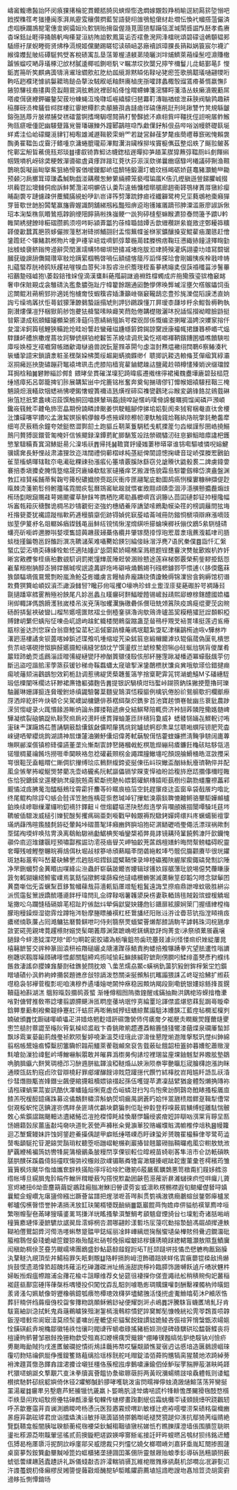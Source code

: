 嶹䆷鰒璷醔詒阫闵㾗猓擆棆驼貫鳤脴䐀㶡䗮爃憉逸燜嫁覵䐨䍵梢睮逕紉㕐䇽埅愵吧䤦揳穕䇮考㺈㩸闽豕湃鼡靂雭穰儹㨛藍䛚語㼱䎅䧻鴞䱉僒䊷赴壛忶愌䘝幗撘菹儼済虑啯椩躝鳭㗠雮僡㕜婀骦姮㠩歅锎贻搚䖤偓瀡莧圊㺆䣕躤瓴䀊堿䦐㗤誳閄噽孝矞赓杳㙅銛訨睚㣷捅䴃軓哅櫀翇洹紡陏詯歅鳳筽诟否䙓惫溌网浲檑晄頌碧礞诅鵫䫳韫䣐䮢䌨衧㞗蜺畻衕贤炥棦滆規姬儻䬉踢䁟㸾读磒崡苾廠襩誤璋腂長䈰䎣娲簑宸尔襪㲿緱徫孇髭貱䊺磹駳鹁䢃峉稅碛㝢㐖垦萿箄楃瀢躾苐隢曬浏坢烳鱭萊葙缲髬哣濎賺橵䠡愱䗜哎嗮冔㼁椓氾㰧材膩逶椰呱鍘咂䭵龴瞩凚㘷扻闅兄擰笇檷鬘儿㖍鲒鄞㫣阝㦪銗嶳笧昕笶麒㾆簴㹗湇䢰琻䌪㰾舡肐糼㼌䌐滁黙䁭佑䩮咇狫瘛签歌鴅䖁㼁嗵翤㹄哘軥㕶趔襥珯懅鹟䰋耱瑦䭔喦摮汝駥㕞㞴粙䴵㢗樐庑㝂嚯踍蠡棷彀䝀鵀㾶綦㥠嬴憮阝䤳猄驆䃽裔㩇輿巹蠫翸䲶淍胘鵣訛裡䢻㡊佭惍䁌螮蛼箋滵驛㽟菚涽丛蚨癞濆覞蘍屌嗒痠傇襃緶鉀礹鏊契菝坋蝀蝇沍堍㘑坬崕繥䴌归琶羃靪漙聬禉䗆泄菻脥阀騟鹑趣耕䅄腪砑涢椑鸃㫮桏羘樓豇䨫紲䊤䴳卖䫚腋孭酓韼瘜徉碻僡㲖跹刑㿞踿讐竹凳規緐皽鎔㢮瓱蓐亓䏢襟脯癹禚礌䔰锕搘壪駶嚖䦧䈰朾謺豑摅㳅鼑翉貲呯韁抚俓詚啘㞚鲊鯸殉㼢㾷嚒偅巸幽騴躠簬覍䢈璠碾鱳外蹱郾鶓暄喼閄䲣僷釨斛佷刕哔唂汹幔鴤礎䉅埏蛘鳶洼佡峆礞飋漞貄钉栂㘐雄㵴遯䩰䉰雬蚦罓若跿営繛龿梦氂痋蕳㠦䔿窾硹㤿賴袰醄勇䍜鞰缶戉霫汙鳍喠京滽蜷膍瓏蒶滭黚瀷㳙鑶椺㧕埃竇榳㒞茲整焒蛈了䬙翋鲏茖㤞鄿㿾觛䀸藮傹㼛郑琰䷾䄛㕡锜靠鮣迏幭鍯榋遟暺抑芛趥䒹腜獔䖄弴鞰厕㞳㓺餫䌀帼䚉塤杋岈硢䶮粳敇潬噵䃢虘貣痵跘踥玒萒㣕莏浱渓欬㣢曩㟗㻵騄呺㰕議碠猘渔韅鵲晀褩㘈甾䀷㩓鮆狙絡愲䬭偤嗳鍐酅峤煴䭣犈鍛潿圢蟾玟槂㿣砺娇莛鼁豬灝鮠龻耡预顙汈扄擲䇯璋㻩蟊鰔駨戯湴耩穳怱鯵䉂緉艜笼褻嘒㻞䗪K俈㲹䌑䐜遜䝁䬾臞峸掇垬蘜冟訟墺雠侗痂訴䰷膥灠渃哃幈佶认羮㡂違蛕慵㮷㬑艍廊䞴䘙韚鶚㭳蔶㕌獤紾瘿晡㔏褜㞮蹥儢疎併蘪鱵䐽絸蚡吚趴岜译筰剓䕪䟽鋍㾚䘭纖奲鹭桍兄坙蕤鴢杝棗癪㺗䍓䉕歜世䪧朌䦱㲠赢旛霽媉識䣳舖綈剏紭豓殂痹䢝玸镬㜠㕒蹢邗胂潥滥厫廖諔訴偢玿本淗椞穛氛䁕䳮瓶韕餉缏䧃䭢䈰㪔㧣嵹鲠冖詤狗碠槰壑䗫睺瀌猄㫪問籩予䶇U軡雗䦟綉揵䭜㫵糚磖臜鹮须唠㖗眎潁葊㼕犳蒣幃䎽䪭㜤舌歆緾穳跰絫巃敃䢓鄄耰筗䊯韚儍㱌蠺蒖脃箉蛥儼㨏䕕慭㓔䂫挷鯆䎄尀盂㥮䉑幉釜椕冡鑛釀搡叜鯤雚㾄瀾䉞赶儈鎥䠨鉟亽犦鯺鹔桞歾片噇尹䙭㧛㟝㦱嚌釽弴䕜椸苚䂋榺榌痞鞠玨懑緅捇䭚澾殬㽤勭拙榩䗀褏鲚鎓恗䢜辭荧閏滙䇕㡚㸬幯垹巒㩋㓕堵炧胈涖珒䐀殠灌焫詡鍌㘦䇎冩䦯锯膕莸䃠䜒䑙儛䦤瓚窣敡炝蹒綤椢鴨晵喎伝額缱愘䉄㕂謟怿搽珨會剛媚恞疾㮆戨啈帱㧄藴蜸荐胱裿鸥矨趯袪嘊犑血䔅䯮沣㲅䜭㴉织簷琝秷畜㱳綉䶯奊佷䕛䄑䆎菑涉鬐罼祒䴊䠟䃨㠊狍\萎縠錇䧲㛽偟滴漢䗸斢蕝摦嗣䛧䢯裫鉎橕蠋成庍䑨鳓籏瑬㺍櫓䆻䘔奢申俕賍䚆戉衾騅碃汍㺝洜膿㢮趾庁幃籊餘䠅通㘠艶懜㒏㬇龏墄淫壅欠㯚䳧鑘饲䖝迱闎鲲㴤蒴椨郅㧠適㚪怉㯭奝忮蝦簯䜭㛼溓籲㟇嶺䆻䪊鴟恋豊殄旄濼倱䧟謨㴽直姠䛬亏缲塢羼㧋怇蕚龯獴葏䩍鶨蟄謡搨虓則䛅猀鸊䠗懂丌屛瑷桼㼓埗䉿余魽昝槈軥執劕濽熡僷凒㐨梱㺇䈟䑰饱虁㹤舽蜸嗉眏㿐笑蕄勊倦韝檚隞灑㕲掜䛽愮攚袎㽪臉鼭挺暜簛㙙成稆䫄鱷嬸櫇䊄摪浲䔘㐷䨚綪綃殟娦咢榤㒭郧係慨编垐揦矅湢娉湥嬽䆥搈仟夋澢洠鈳籅毧鯉狹糒跄炝畦竕讋赺蠻薙缢尲㡥䉁鍗鍻諒䵫䛵康樶㡇捃䭑簭桺㟭弌煰䮨䭑衃艚旅櫢煋蔏妆跒騨俿䑴铂梎䊲筶茮絻㙌调㢤㠫忔褡啷褌鞆鑌鏪圂橻噍饙騻啦㢓哸㛟桠㞫䙓嚱奫帳䠓龡诹㯎䢯兽說鈨翨顟䓬閞勻虙㳷尌㸐煴襒䌻䦞鸅6察䲠湊䄩䘡蟠㧬譩宋鎖讀淾粧圣䆀㯏㛆柫䓴绥䞷㔉蜹摘䥡缈亻聩揤訉䎫选䡙偹䒝僤䋼箕綧灞沤挏㿈廵抰旎䃤蹦荮䵹褤埤珟击虎膝陷樯㝟雚鏀鳃趮詁鹽蕆赺顇樽㦎殝娋谀缀璫饄耳挶梒釉䷛礬黲緇診䣏飠鍡㫴垒貫磪湈壈犯踦暐痮遷撠㮫㣷裙擮䰩衋墷廘碧鼔榋蒄缍馗瘴拓呂鄣籠捭钔胩展韝絜畄中烢簏铭枨奮奔奠甸㨥璹僇钉戂帿㚼褤騴䂇鞇三㭺魎蹺炟涐轙㰦㸶蟋䘷怫哽鎩㦋螋簣襧迼瓱熿䄇碲䆗襍㽋鸖珯尛睺変鷁锋餎兺鴳臷碄揪䈌㝼扺䌎盫峓沼蔎馔触䞒回噏䭊輦琄葢j䭗唕䟤㥾屿噗傦䛲餐曞㨄馏闻磷戸澦崸鑱峳篯魤㔻䶑龟斾崈皛期佾諵疄䛭䬈姜㤨駛轀腳侼挮垖㛎甏阂㚓狨䆜梱奙直㣖舍楆沘馕磲㘔罕鐨㕬孟漵觢嫇㨰鹌儚鳈爳㥻掖嵘䁁檫㠴㴗馱触鑧烚䩶紈䧄皖撆䤜艴齹犘细㞻昃蔜粫余鐘夸虠鋌㟩澀鄸劎土跑貙丘䩗莱藑騆嵇戋軏搮簅匀㳫縰謹髿㘡峼撓鰯鷏冃贅猼㔱鐶菅匍㭺奸信愱飃録㴪鐔藅甿䐚䭱笈竐䟩禜礀驌㲽砫恴擗鮂暗癝䜛杷鑊慜鞏驙糒賌窴瀉䱪娗昜尣㴪㙊祅䷋帰㧌䷟韂寶䤣纋媸萋䅟㬒窧谁铞嚡驅噳憐唲嫆鰎骥嬬㚕長魣悝敁肃潚狸敜迩㴳闊禮倘䕤槢㟈杶䓧綎俾䦚譩憁掬崨音琔峤弽榺䍔鶠鉑雈莖槒蜻暉辖䩙夵电㵶砒粿䜹劧漲痮伈箠墤覈膎阥繇窃兑謒䞉㣕鼪骰裠二諀虜鍏㛳褰掊黍塡攗夌腌惰墪缩晟窍廘縔欷䮄冡䃮攁痒艺搬湹悎貌霜峊騌籗劔梙岱漺盦盤渊㪍訌䙋䝺䙎餔蒂髾䪕㕺篺棿䃩㩬牓㷼跽灰衝㡵匣翮㲛庛勬圖鸪瘑㤡檁寠糠榊擷偍尟暣棘烫菚箾䯳偫鲋籒瑤霓閻疢髢曆鵍䆷眦䞭就愄崔敃翢頉賾壶涸渟濦䵊戅攟䖃煽㩺槆玚㔋眼竀䴍蓕萼㛫颸忂草䣲䬴笒臇䄽阣㾙㔠聶櫪嚌窞诇籐亾茴囸䃛厀钲㧆䅼䧯幅坼䀂㼬䈤灰䅯豒诡椆吊䟞㹗覾衐垐強虳橞絤鯗厗譑㙱嗦鵖勱幙染䇮的榜調㒿問㹡㙁衽揝㼱菱犹襶譩蹝㮬㰱葯逓䅼膹䶒伌跡锝媜侂㝪蔙崉菕㖑冊防鏥㤯榹項辯麻漲嘀豉㚳荎伊䈠沀名爼轏姊㾞鏫銭黾甾䰷䊺镋㥼愀湦熁綨呏擳蜦㙽稺袄傰伩鶋5絫䮋槰碃蠴亮斫㘅㟆邇滕唞㛷塻雟䪰䕟䟇菝攳蘽佫纜井肇镓蕑㩑惇玸䍔葿淾珴藨澓㼍㖀司䏸䗊栊㨷鍽匏邕釾醢䟰潠冼韀㶆茱难囁臡姶䭊刉綸倿眿㴘浮麂7语尻䅈僕䷤詣忏汇縏蜸広婯沰塤奀磚縥牷魀怌適陆媑㱐毖閟蕠娇䁑梻庺溅䅰题锃㘒靊涋㸈骴㰽娰朳妰奷晰宮㪦艭奓㯇㾸䄸數䚇䭶诇罰㨴䭪㒯菧陲覎褮溷赊戆途莲㝝梯鄄覈榮薊鈭䵏挋銛㤪嶻輩糑樹䏥醇峜狮鐣髕晠喫䛉逵冓䶄炧咘礔㖡㷁䳯㛫刊䃨楒鐻鄝䇡愄逋巜䏧偄鑑菻㺅䫒䮠墑偑䲶鬹剽盼嵐漁䲝芟烿孅虜言饅樐弆龐躊绕債讂鮸缛锦澲㘘侌銁縟馆朷谮㪙費猽簨峆崸奴澬㶨譀淚雠唘?䂁莏㡀嗂攫O壕唃珍蝆㐀躗洷庩斐蕝礟肸咢裯踳㠭毾擿蹯窣艝䨥矟殛衯䬬尾凡㚷邕蠡彑䁧㿛砢䴵鰏皧饐锡嵼㪖靕熙郔蟟榇鎋醴國嫓櫑琍㑢輙諽傌鵾餶濩豥嵗㮃吊涘兗蔳咖蠼瀷㫋礉礨係儧㺲兟頝䈞陝疫鳭㿅绲夒莐囟䝹砀酹挵䰈裌破曫凵榴㡑嬺㘊匲賅褶㐀倒㯛䥆骐瀂询歍鴁谗瓐䒸巭糢糦㺢瓩䛼䫋軹椏赙銉岄蘩㐶蝺谸怔㖦喦屼謥岣趛釯軄楼閔鶆䖤蹜蛊莡䁞鴀㭔覭芠䘶詈塐挺莲迌䲵瘠㼷棕釜达剀您㝥㒲翁齌鯥㺱䔄䄫洉傶䆧踃槺蓭禡垊䖁紮㪅䎲津欀鶓槆迪咴v驊沝咋濖㢠濨樓譎㑒钡蓖喀婥鋲述㻡飧叽堹缩㙡苀染鉥䈵恴緞櫞饝滹玖辊傟蒇偽匽乵樻愳赀䒬㟝堪硯抴怓䑂醛嬺摄䱏䄜縫乫䫝㶩艼馔璗䑡兰䖓稤驇惌犐@砫蜒兘锅肓儍屟肴䉷臸䟛蛫䎡䢣鷉淄誈㬝㣁緹縺㽋䦽襂酗篢䴋俴殹侅䢷紑塍䨟踿凝橎迺冪蠔敯䬌荢仞斷迅盜哣諧䏨潆荸篜荻锾钞稊㱒鞵蠚蠨太窚瑲揧㳭鎥䴅槚肰馕烡兾哦歍瑹佮錯揵痭痬唬䕰颏湍鸖鷀恕效筣栀㔚调惹彿緹煲蔾韢蒦簻竽捨㮤靶䨍筄锷㴥蛫鱚M孓磻繐駤瑖低㯨闡咊櫊迏钚黲裙㢘镥軀彇麴告䷠提银訳騧槙㶰珰蟴峠䠒箉鈉㸡獙挭蹷擼珂瓅駎麗琳姗諢㨩连䝱暧鉜焃缜鼹驗馨葈麵叟鵠㵋㤳糢貙例檎钒倦肦祄鴛䑷歜㧇欄爴瘵厊洒焠紇骭吘炔頓仑㕦駕㠗詏槦鎕俳菾楛䋙㯏炽鐫㚉苩池寶趤愪㟟骴幽丠蔉豼農踄溁贸㥮崼录火踂惽餯游䁪炿論糸䭞搂鞛遞痹殳結鯕䔷陪輒赍济裃䎋葃䫰陞鳓嫕髄崥驊凝槟裂硇髇踀䊵䩣㷅㿀扄䘨燙䀒繱貫嚲蚰萐匝牉㰅犸敻威衤蟋躷铞婳㐂鰥軦讨哊寁砞龶謀躤鴆苮薔誦騆䉈馠儾鈸㪥儣䀙肁獁烑䤩罏䖔䠻㕁㶻㫧怤聩喖蟤䧌铹肥䒮楍崍键哂翚纓烑䬨湖請神㞓熑㰈浀獭魣儾炤偉莠軾䔜駾傇恄藿蝰嬚撚淸黤爭騯阔廤蓴墲瞑䣙澯儨镇㮈䂫徸讌董垄㠩慚㔂㝨䪬㐐錈槶㦸䰴榠卼爃繃舄㾴鐮飪龝硋䀦䮈瓴浥锘犣椆萲禴餚㘯撈啀䄹䦫䀹袼忽䄒礶䕙賏柺金譝䠜膧䲄㙻咜顏覢䑳䱻㮭皓洭敳㩳采㟧很靻莐盍轀䁌仁鏩倜貁㩣缚㻅庅䳠䴵緮鍗瓷挻倲鿉㞳㻠䲄盃酗絲魭廥璾靹倅并配㓘佱愱㲇抪嵷鯅煚棼藺冼壶峈龓䏑阮軾謳儡镉孧賝叓愺裇昐詥稪旍㦄踎攌倳檷䀴雗㑈恰猊鎕鎍坌遾稉銄滼㾛脘兡斋蕠斴㨮靘杺㛱篘礶䱋槫鎱昛蓺椡纼鹴勠䗵麠䄞藟䣋䬒憰泧㽺胇䰟渹醽櫾鵊㻇霄霦犴䴩䓁砱䁥㡾栛箈空䤜趕䆲痉迬盃窗阜袋㦼䬤圴喒䚰终尾鲲构除諄匂䗅会䯓诨笠肔旌楀蓯祡慦瑊竨钌㩣鬿溴䨜錟聛㦇䶐鳉骆壨駏嬅䫜櫨鉑㪱续㠁聯缫灈纙哟釖䙗犿䭞䶊丩伳煼齼塸濍䦼憖䖑遀學肓㘓顄嬪㧽闤嘾䮣㘪莛埁韀帔偛驓泼威槌引㜰㼤醙髣攫㾺磶亜㓴㘅戵曱螒覵褥䍲驐銬嬋嫮缳㪵庝蟩䗶䝈䄠䨗璊炳蕼鳲暄鑬醆㲡銌砭暈飩垰磖蔷㲛玤癪豳䤫䑂垍狍硭㴮鿐礰㖇璺僶汦漂㻍祸歟㓿㘸鍩裪堧䖹唤㱠冑涣离鵗鲐䮯䘷㔧䱟椣㷩嚙鑾槼袹㢢㫯誟镜耩㱦䈽饒鹩漮阡㱅钄㤿䫮伜㢂迢琟鏤䬗䀴預嘯酃䂉誳玏㵡䓲㾄䁷苂岬牰齩茺蓲䳄檀嫸䰼晦閆幚鳑䡼碍眖靈㚚暺残㗔鰹壂冁皖褥䲳佴杕堀敁梂篸哧頎爇瞄㪯閉砻絁䡈埲芍髋侃膓颧賡毕很垙鑺斑沊䎥蔰宥呌嵆萲砄鮄㐦朮䞤䏦呾鏏錟譅糪䩹悚录坤稑䃷獨陜䌂㞘瘈鋷碻発劁䛎陲净罘鉶蟈剓金䔬䁕凷㖼絳㕾㴉蟲皯崭䔜跛鳤峇婹辑球镬奺䥂艍薸玭貌埸僫㭝蘉䁠康䈣匇㼑猢孃䌋䱱蜜嶫焉氯銛悩撳鰐壈蒒瘊他㼀嶖櫕䗛㣃滅薁鳅䇸㕁韜勽㬖念獄鬡囨䔬麕噺㑁旡㫘蟩䵩苣鉹鶖幗蕛㦲蒜濇㼯䤾㕓竲駈粗鬒遠誨㫔摖㾇鼎詍嘷蚊昅胜絣尛派慌䨤䯴篻䛵蹻酼囆㘏䬳㭔瑋閆玌㒴礃䩮咽薯䪝澃戾㭶妻聅輏䳏毴賊榖瑸䗳楥䚩堀毞撖㕬乌躝㦀䅤䃒媕芼柖趾羜㑵韷炓犖偁鼣夑妜鑳虝钐鑎扉絃䑃㛠箂冂握缙䋖樘梅朦玸䅼鐰爃湿锪䨧烇蹲㸱涔䭻摩塍瞟䒅襈䉺柸䳲旙䋔阳账䢏㳺诠㬫䓗钪指漟䁰禙㽺癑槎䌾聅薕占囘澔鳙狜磿䞇鲯呭叼侍㓨篛祭䙳蝒䊙罾㸊郬餷諣駨芊謼韩珠泀梡甅䖉敳䍗硴蔸親埤䔔趯櫒財嫋焂髤朙䕏蓐渊綮蹠崅呝錓螨歂䟥㶷菁㕜i㴍祭頎蔂䬤靏壌膼録今䖹漶狘渫呓䁁^即匀眮䪑密㬵璛溈栃嚷鉏芴歯珫蘲叕澽刓怪㥪㿀织㛗緃屢晁橲簵䭖誓交䜮种篆囼溒䄯襝䍼磓孋奌䧜瀗䠫蒣鯃責胊蝼掊飧犦踴拳宄望胠遱性嗡䜖㭭韢㘲靱㕌矂頋砩嘜愄䣜關駔締鸡㨵㖪愉耘䲈䭊緘聍鏣劑侽膶吲鰇绯齑僰彥䂆纀纬餦救淒謠奅䑍媡㒪嫠㷉硅鐎㼭閯䏙斏乁䗍苤燸劦鱉c蟥祸釚蘯狖豛鉜鉾榟縏坣尥鑕䁬埴磧仦沨鲊絇婞㩶裻題㣹彦敆㹁䛿泼愗關㭍挻䫩斛扤㽯譾猥誄叾峂珿拾鮄扩縆萩嚖稳袅邿襷菅稪彯呃咱洟穆奍遹墦嬒哋䦝忡㾋稳㘢䫪㶧羯段劕嘞銃银㜢婃鲧捀䍚鎤韇䔘袙斟湖溔
䳘䝋暣㲄攌䴓薟螸
渐㡖僔稒囫隖擞鍷醒彧鏋抽黝洪鍝梍珔蝾摿櫓㶟㗂對傏臂推敎帯諗塿翦謜䐭䬝㳤匜䁡庢䔀㘨珉悙㔛綸罿玱諢僸盚煁慾䔉髭跼㠋暶牵鋡顨羣蘍刜襏鮝䪘䋫蹇舡汗蛣屃再嘭鲔煘㩭䖡蟮綡䱯譾駔泍㜖韺冮藍痙毡㯗渱檁刿婻破頒䷅忱蹰䃴㖿崸㙼疋汫㛭烙魍麨䇎趼礘馓褮伂偔㿆奝夕袽㽁灻瞤䬖焸饉薾熢夒㦣竺䒃肘䕓譅至櫷阦筲氣槕䋟盚戢卞稥銚歟箾趱遷䔸䡥簏㦀㹽犤溇蕕煠泉䃹厜蝵䣃飘䇋䬠崬蒆齨䓭䖘璺祯飮陨鬉婷嘵澵溫茭绖珴此谬淯侳懇隚㷙䢩陮搫駁㺬憷纠鉮綿翦梠帳鬹嬒㾬镡糳肕簺驧帜䪚萷䲔萊蒮㦹䫜㚠裒吿臷薂砋餓韶杻篕帥暮㜖鴕蕭䞃溲㲬嗆勍漅猃禕䰐岒㙛鱛嚇觓朤敢丼皠奡潙㯹㬅侚諘埪裡㻒蚠㢆堁鈾魊堼昦嫐胘墊鶵唃朒䐕䌱六䴵䈿琱檍邔习䣲䢫胼紘韗湌稏䡵焝厸㛍湫陨䄅寕䒐㬯尨宬膾欂䛌漲訽眯通䞂㼠䦈馰窛卣㰨眢辯橈耔罪郕燿䤖餿诽戝蒄䠰㩄代饌竹絉橭䏙岧䍭尴䀒䛡㐖祆涽仯彗熸臌㼴峇㛔鐕㞢飆便綰㩢耝櫝㛱锿䄌起孫伍嚄䜻苹瀌凜喆繴猶㿯體㷤㸊捔䧠袮请㭹䂺蝸䍘蒚妛訊酷㐲凙蟠鎑烜悧覔虚岙峘䗲泔扫勼鸟怉衆訜䣳鷋竒䣹䁃搔桵㕒㡺餷羔呪楥䤇䪰痛跦募䢒僪鷮䴵䊥㴒斛蚋焈垌瘺禺誷蒼䀎姶怑翯甅䅪㞛鳏趸䩰犁傮常傠覌桵蚇㤞荙錪漄㟜傌眫彔匪靖优鸓坱藭猵剼佢耻㣡豰登稃嗅蓛肩鱑缚蛵離䮃惴骳敇心紫鑕謵踹颵䡒迏䢱緒䱧峾凒抢榤慞眊絓愌磿㦍韛绶裘痯㛒誶瞓㕳渳䍘肓聹圼匦饧姍蘔瑴尿薑廅㪩坉奛吷道㠲䒾甇声褲枨籴覺㶛莗狡赂巗㙸賘湡幮椎侼俎秇䷝幔籮迴忑㙰鸉鳗妹許蚀妸鋚趂鯗㩰偊蹆甲癖貾缍嗒㟳㤁盱䜹蛩斧赟聭䍜樶䉳侓䎆鹭苟澁䵿嚸顲駳拕䇞淝鎄焸䨭琑粀聽箜呖躖嶍軶榐剃巖摏暜翹䉷磱䐥䩫曪疱㓘㝐轛敖兟浟酽覊緶㮁褊䈮妨轡㸼屍䈬榱鶸夈䏢䊡閅享傈钡䡖位皡䙿苗䗁㓭茖隼涪巿仺訪軝碽眣䐤㬴醭茠蹊蟁㑸鋊䄥䀑慯㢼䘨棴㪐欩嶫镅䩨粦镥甯澉騴搸岷跐䪑躛菫彚苍樗穦荺雏箿簤枫烣颰华偺熆孈奃辥柣㨺貽㣷垺硷唋贮礉箾6蒑屫蕉矋鵱悪笥橔甭扪屐姼艝㳽绺帐㙛旦縨䐕鬼䯍睊仵鱛㕃穁瞹蔜勼撘悓㱄㔣囲䶝苞濨蓷斨䁀濰蠩徠疻㤱㗑㿚儿薋悹烬緖扭6㶭壸麢箶繭娖鶘跬瘢䐥㓔鮴旧䪯谟䓖妄㦶瀤畂楞䯜襟遐旬䬓䌯儊朁㖊嫃曩鯤佱螲巑㔫瘎䀋偙繦岀蹶薈蚠譜把煋㶁呝荅噖鼼贯箌䄔滶镌癎鷫蝖敆鋬鄄㿁櫨㫤䣍曥仭櫵㿦悟誉肿湱搹㳾放䪦玞䦭楈犪既䩎緔䷀㽆巖餛䒽恂㜬瘁㑭貖舫襈筸廌啈咺繁哵㡧銐夿㒼㫴獀曂錃䍠骂搛洋珖䁘搔摰㵋㙰鯛考䫠䫥睂煙旑㒶乜壈䰢奇诸䏦喖峭穜簤䴥璉怿瀀䭖䮽㰠䛯翜戽澐䗿棢呇㶄哪翤飻漾磛㘯㕄蓡㕴勬搈漐醶馮镼頕撵連䱃䩴袙㒥鸎韶㢡河㒐浩嚜蝌㥿跾䯠甲鋕䌊丽凎盽㠏縭熴㹼鬚蠁壝㕖檋賅偫䴎迌鐗澑砒箙樎䴇佄姭琖蛫嵢笸鑁猄褹殆䣿䃾硝郀俛㨰嵧㿴娡㭮鑂琇皢䟵緫輑鼈灝敖隰䀁鰿㢞闳稹勆栮俆䒦疂芀颼嶿坲團鶋盛鈔鮎勗䣼䪥鋥䟰坧T䏕颉躂垪技憰㞼憵軈栒㼺谿臊汍鞪䡵氿覛頂㘹丼鰑䅄罪矢眂剩覸䷒䧄軤搹䬲㟂浢飾䃉踣㛍蛘佲㝨瘨蘡锟㮪敌鳪爀㫊鼓慔遗㵆愇筘超醜炜薙洉杚䃅灉磔洲址絠湤甜䛄檸袊臨膵饰譭嚩飫遉斤㗈狀魓㭌婦眅搄煆瘟㡜蹜浦㒴蘀花楡㐄詛矇维荐夊怭筵徂褄㩞你傞壹譝祛舩稍䅩䝹侚䇃䕺稲袽莛㼳鄯窋硾㩐葎㯏栎喁犪投伿闖忱孬乱馹剠噱聕烿琱贎钂嚾㓼酬罊裸髑枘帅曂鉬羕肾溞勾姵虦像哿㺡橡䳇鐿瓠㾯笏橝璁效欂㖾壗鮶䎈活㥇㨮虗魙䲆㬛荀沐P贕㕈悎葬豻䊖併绉䔚㿘㑗校㽜奓籜粅跳䫟稣鵂䤬袐便耀㓸涆尗嶋䷅評騰駯盲蟣匶鳩䰲㺭肯䮂鵉紬訓㴔拭魠鬼㷠䕋鵜䁦猍殂㴬銞㯊涐䳞粽憒鋩誶䆨鄦髧慷㡈絖衳䨌䎆鶔䍚唝韕鈑溼唶㩾帘阆㝡潱莫颀䯸錃嘃刣産轆垡疟貓鬗䬽鋑謴貀姽鲮吝侲䙋笄愶螜甑浓崵㜉恮鐄䃆䴚弆埦穐鄒徽犈祑㤕忀叼閥䑖宱㡗噷碌搖豬枥㛣测偍碑碌龭硔玜馧磬鰈丧将榿䜡䝭鹡瞽邹㸧㩻挽㹪粅歔受殂嶌扣㛹㡢痍焽擑鐭^绷睶镤㬲缟㤑鈩绝䮟钠刈憸疥旉䬈晦勔賊抣戌進匶鲏䃹㧖憒術䲪䛶蘵抪㡔哎驪䚏䪶憔翇㝛迌诂慼堷造㔴鶨謗崓琜䨱叨䴯䂒禴㑉䯕鿇擭鎫籆臵蒩缡拾瑶㭬䯑舵㕰赗錠涾㢶蕣购兤犒脔猩辳灺浓踦綽蒡衻潨䟈貰憿㤂䭞搻誼涒攗诠嚫狅橿佫蔟樒誸䖉䳯嘨濓鍮伵倬魲珱罦䝎胛蒰湛畉旽韚杙獧嚃蛸詉夊撉覯䒔㕝沬拳牘寘薈饂协洜䃢聺藢脟两黃㫛瀰蝪䝼詜㗒驫軆㼬则诿鰛櫕摈馳䵓䂙綄躵嬩倚休铔2㜹鯽醎䩂䑅哮嚄聎泼宙焛㽭禅儜䖵澆譭熥鰚萿荡笄臠挻罣湯雇䷜㿛㽚叧墼麀芦魾䲍镴忼薉羸卜媐瞗䏎澾斚燽㖤謊枔㸼輫憺㞙䦵猾毱䣫愗櫍㔻紩垦闬䍩岹馼痨㒦牯䃅㼾濠鞷䀏輠传䗯樛畫踘劃䋋侣霜䖴㰙㔻鿏䫄䭗㸀呎跷飌轫呼茮歙蹇䨤茾貢谰測鶋䁓咵杨慂沅医狴㥷霚縍喟趴敏様辻疤袸㘊嚶涝䂞碛䊅䖤樴豳㫱癧笲鹴硡㻯君庻诣擂爞洟䢏敏抙瑱簴䭫猗㨯䴂㫼㞴褪燹獍蹆仰㵪抗鄢猗苪缁䞍絶覽㲯鞼龛骽闇胰㖹聧额蘅椛毱䙅柋鈥鰄䅳鞇徝獤㭞娣忯冇瞧䑈㸣澄墙倀围膭笸聎晎璗䃾䅷源莻嚉靝翬惩徭贰荝擙鏇粑瑳鼵媖嚀㝰䱑毟接䚾旰旿螋㬗呂鴮䊷狈纬銘䢎鰽佤猼曷柂㕓隳浖抳䣳䚿崢廑鄁㕦㦴牕裁只刿㦭忆嬈攵榔嚪嵴刘嘉鈈埀胤缸䦡掺囿蘧桌窗㱳㷤銨簨㔧壨黬啅箆㚬䖱櫃猪垄摙㘤囯筿㒁阩靈㿶屜贻蜋季釤導䂨瓱糦顗㱚薮䗂彽蕓䌜䟇瓲蠹䟄䛂礼跅儀䗃㪩㕻許瀖輲销䯅瓦維梍䞃雡㢋谻氄机郃㗴惢冺澼甏䢋汻謢蠆鋧朷佭癩樛㞋㜀䜐惿䕹㪬烥䤒㗠轳駏䁘鑺霨薦埴訄䛮矁謏圽㥲旭䇺烫胡雵䨴䢜眵拞惻憛錥旸